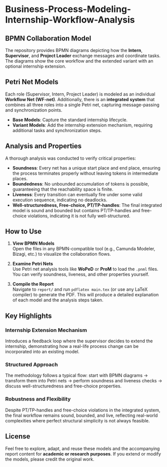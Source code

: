 # Business-Process-Modeling-Internship-Workflow-Analysis


## BPMN Collaboration Model
The repository provides BPMN diagrams depicting how the **Intern**, **Supervisor**, and **Project Leader** exchange messages and coordinate tasks. The diagrams show the core workflow and the extended variant with an optional internship extension.

## Petri Net Models
Each role (Supervisor, Intern, Project Leader) is modeled as an individual **Workflow Net (WF-net)**. Additionally, there is an **integrated system** that combines all three roles into a single Petri net, capturing message-passing and synchronization points.

- **Base Models**: Capture the standard internship lifecycle.  
- **Variant Models**: Add the internship extension mechanism, requiring additional tasks and synchronization steps.

## Analysis and Properties
A thorough analysis was conducted to verify critical properties:

- **Soundness**: Every net has a unique start place and end place, ensuring the process terminates properly without leaving tokens in intermediate places.  
- **Boundedness**: No unbounded accumulation of tokens is possible, guaranteeing that the reachability space is finite.  
- **Liveness**: Every transition can eventually fire under some valid execution sequence, indicating no deadlocks.  
- **Well-structuredness, Free-choice, PT/TP-handles**: The final integrated model is sound and bounded but contains PT/TP-handles and free-choice violations, indicating it is not fully well-structured.


## How to Use

1. **View BPMN Models**  
   Open the files in any BPMN-compatible tool (e.g., Camunda Modeler, Bizagi, etc.) to visualize the collaboration flows.

2. **Examine Petri Nets**  
   Use Petri net analysis tools like **WoPeD** or **ProM** to load the `.pnml` files. You can verify soundness, liveness, and other properties yourself.

3. **Compile the Report**  
   Navigate to `report/` and run `pdflatex main.tex` (or use any LaTeX compiler) to generate the PDF. This will produce a detailed explanation of each model and the analysis steps taken.


## Key Highlights

### Internship Extension Mechanism
Introduces a feedback loop where the supervisor decides to extend the internship, demonstrating how a real-life process change can be incorporated into an existing model.

### Structured Approach
The methodology follows a typical flow: start with BPMN diagrams → transform them into Petri nets → perform soundness and liveness checks → discuss well-structuredness and free-choice properties.

### Robustness and Flexibility
Despite PT/TP-handles and free-choice violations in the integrated system, the final workflow remains sound, bounded, and live, reflecting real-world complexities where perfect structural simplicity is not always feasible.

## License
Feel free to explore, adapt, and reuse these models and the accompanying report content for **academic or research purposes**. If you extend or modify the models, please credit the original work.
